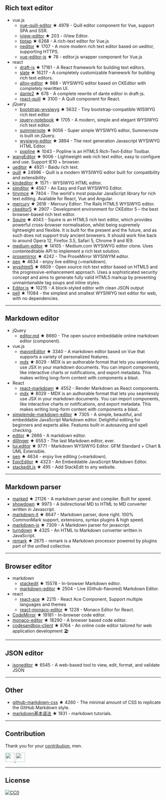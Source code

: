 


## Rich text editor
- vue.js
  - [vue-quill-editor](https://github.com/surmon-china/vue-quill-editor) ★ 4978 - Quill editor component for Vue, support SPA and SSR.
  - [iview-editor](https://github.com/iview/iview-editor) ★ 203 - iView Editor.
  - [tiptap](https://github.com/heyscrumpy/tiptap) ★ 6268 - A rich-text editor for Vue.js
  - [neditor](https://github.com/notadd/neditor) ★ 1707 - A more modern rich text editor based on ueditor, supporting HTTPS.
  - [vue-editor-js](https://github.com/ChangJoo-Park/vue-editor-js) ★ 78 - editor.js wrapper component for Vue.js
- react
  - [draft-js](https://github.com/facebook/draft-js) ★ 17161 - A React framework for building text editors.
  - [slate](https://github.com/ianstormtaylor/slate) ★ 16217 - A completely customizable framework for building rich text editors.
  - [alloy-editor](https://github.com/liferay/alloy-editor/) ★ 988 - WYSIWYG editor based on CKEditor with completely rewritten UI.
  - [dante2](https://github.com/michelson/dante2) ★ 678 - A complete rewrite of dante editor in draft-js.
  - [react-quill](https://github.com/zenoamaro/react-quill) ★ 3100 - A Quill component for React.
- jQuery
  - [bootstrap-wysiwyg](https://github.com/mindmup/bootstrap-wysiwyg/) ★ 5632 - Tiny bootstrap-compatible WISWYG rich text editor
  - [jquery-notebook](https://github.com/raphaelcruzeiro/jquery-notebook) ★ 1705 - A modern, simple and elegant WYSIWYG rich text editor.
  - [summernote](https://github.com/summernote/summernote) ★ 9056 - Super simple WYSIWYG editor, Summernote is built on jQuery.
  - [wysiwyg-editor](https://github.com/froala/wysiwyg-editor) ★ 3894 - The next generation Javascript WYSIWYG HTML Editor.
  - [popline](https://github.com/kenshin54/popline) ★ 1043 - Popline is an HTML5 Rich-Text-Editor Toolbar.
- [wangEditor](https://github.com/wangfupeng1988/wangEditor) ★ 9006 - Lightweight web rich text editor, easy to configure and use. Support IE10 + browser.
- [ueditor](https://github.com/fex-team/ueditor) ★ 4921 - Baidu rich text.
- [quill](https://github.com/quilljs/quill) ★ 24996 - Quill is a modern WYSIWYG editor built for compatibility and extensibility.
- [kindeditor](https://github.com/kindsoft/kindeditor) ★ 1571 - WYSIWYG HTML editor.
- [simditor](https://github.com/mycolorway/simditor) ★ 4567 - An Easy and Fast WYSIWYG Editor.
- [tinymce](https://github.com/tinymce/tinymce) ★ 7404 - The world's most popular JavaScript library for rich text editing. Available for React, Vue and Angular.
- [mercury](https://github.com/jejacks0n/mercury) ★ 2618 - Mercury Editor: The Rails HTML5 WYSIWYG editor.
- [ckeditor5](https://github.com/ckeditor/ckeditor5) ★ 2907 - Development environment for CKEditor 5 – the best browser-based rich text editor.
- [Squire](https://github.com/neilj/Squire) ★ 4043 - Squire is an HTML5 rich text editor, which provides powerful cross-browser normalisation, whilst being supremely lightweight and flexible. It is built for the present and the future, and as such does not support truly ancient browsers. It should work fine back to around Opera 12, Firefox 3.5, Safari 5, Chrome 9 and IE9.
- [medium-editor](https://github.com/yabwe/medium-editor) ★ 14105 - Medium.com WYSIWYG editor clone. Uses contenteditable API to implement a rich text solution.
- [prosemirror](https://github.com/ProseMirror/prosemirror) ★ 4242 - The ProseMirror WYSIWYM editor.
- [pen](https://github.com/sofish/pen) ★ 4634 - enjoy live editing (+markdown).
- [wysihtml5](https://github.com/xing/wysihtml5) ★ 6609 - Open source rich text editor based on HTML5 and the progressive-enhancement approach. Uses a sophisticated security concept and aims to generate fully valid HTML5 markup by preventing unmaintainable tag soups and inline styles.
- [Editor.js](https://github.com/codex-team/editor.js) ★ 10215 - A block-styled editor with clean JSON output
- [pell](https://github.com/jaredreich/pell) ★ 11084 - the simplest and smallest WYSIWYG text editor for web, with no dependencies.



---


## Markdown editor
- jQuery
  - [editor.md](https://github.com/pandao/editor.md) ★ 8660 - The open source embeddable online markdown editor (component).
- vue.js
  - [mavonEditor](https://github.com/hinesboy/mavonEditor) ★ 3340 -  A markdown editor based on Vue that supports a variety of personalized features.
  - [mdx](https://github.com/mdx-js/mdx) ★ 8029 - MDX is an authorable format that lets you seamlessly use JSX in your markdown documents. You can import components, like interactive charts or notifications, and export metadata. This makes writing long-form content with components a blast.
- React
  - [react-markdown](https://github.com/rexxars/react-markdown) ★ 4552 - Render Markdown as React components.
  - [mdx](https://github.com/mdx-js/mdx) ★ 8029 - MDX is an authorable format that lets you seamlessly use JSX in your markdown documents. You can import components, like interactive charts or notifications, and export metadata. This makes writing long-form content with components a blast.
- [simplemde-markdown-editor](https://github.com/sparksuite/simplemde-markdown-editor) ★ 7305 -  A simple, beautiful, and embeddable JavaScript Markdown editor. Delightful editing for beginners and experts alike. Features built-in autosaving and spell checking.
- [editor](https://github.com/lepture/editor) ★ 2666 - A markdown editor.
- [dillinger](https://github.com/joemccann/dillinger) ★ 6553 - The last Markdown editor, ever.
- [tui.editor](https://github.com/nhnent/tui.editor) ★ 9771 - Markdown WYSIWYG Editor. GFM Standard + Chart & UML Extensible.
- [pen](https://github.com/sofish/pen) ★ 4634 - enjoy live editing (+markdown).
- [EpicEditor](https://github.com/OscarGodson/EpicEditor) ★ 4323 - An Embeddable JavaScript Markdown Editor.
- [stackedit.js](https://github.com/benweet/stackedit.js) ★ 495 - Add StackEdit to any website.



---




## Markdown parser
- [marked](https://github.com/markedjs/marked) ★ 21126 - A markdown parser and compiler. Built for speed.
- [showdown](https://github.com/showdownjs/showdown) ★ 9973 - A bidirectional MD to HTML to MD converter written in Javascript.
- [markdown-it](https://github.com/markdown-it/markdown-it) ★ 8647 - Markdown parser, done right. 100% CommonMark support, extensions, syntax plugins & high speed.
- [markdown-js](https://github.com/evilstreak/markdown-js) ★ 7309 - A Markdown parser for javascript.
- [turndown](https://github.com/domchristie/turndown) ★ 4325 - An HTML to Markdown converter written in JavaScript.
- [remark](https://github.com/remarkjs/remark) ★ 2675 - remark is a Markdown processor powered by plugins part of the unified collective.



---



## Browser editor
- markdown
  - [stackedit](https://github.com/benweet/stackedit) ★ 15578 - In-browser Markdown editor.
  - [markdown-editor](https://github.com/jbt/markdown-editor) ★ 2504 - Live (Github-flavored) Markdown Editor.
- react
  - [react-ace](https://github.com/securingsincity/react-ace) ★ 2215 - React Ace Component, Support multiple languages and themes
  - [react-monaco-editor](https://github.com/react-monaco-editor/react-monaco-editor) ★ 1228 - Monaco Editor for React.
- [CodeMirror](https://github.com/codemirror/CodeMirror) ★ 19181 - In-browser code editor.
- [monaco-editor](https://github.com/Microsoft/monaco-editor) ★ 18290 - A browser based code editor.
- [codesandbox-client](https://github.com/codesandbox/codesandbox-client) ★ 8764 - An online code editor tailored for web application development 🏖️


---


## JSON editor
- [jsoneditor](https://github.com/josdejong/jsoneditor) ★ 6545 - A web-based tool to view, edit, format, and validate JSON


---

## Other
- [github-markdown-css](https://github.com/sindresorhus/github-markdown-css) ★ 4260 - The minimal amount of CSS to replicate the GitHub Markdown style.
- [markdown基本语法](https://github.com/younghz/Markdown) ★ 1831 - markdown tutorials.



---


## Contribution
Thank you for your [contribution](https://github.com/xjh22222228/awesome-web-editor/issues), men.

<a href="https://github.com/1c7/">
  <img src="https://avatars1.githubusercontent.com/u/1804755?s=460&v=4" width="30px" height="30px" />
</a>
<a href="https://github.com/ChangJoo-Park/">
  <img src="https://avatars1.githubusercontent.com/u/1451365?s=460&v=4" width="30px" height="30px" />
</a>


---



## License
[![CC0](http://mirrors.creativecommons.org/presskit/buttons/88x31/svg/cc-zero.svg)](https://creativecommons.org/publicdomain/zero/1.0/)